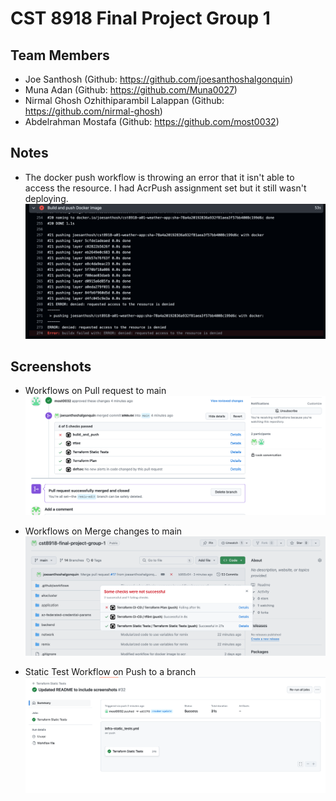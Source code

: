 # CST 8918 Final Project Group 1

## Team Members

- Joe Santhosh (Github: https://github.com/joesanthoshalgonquin)
- Muna Adan (Github: https://github.com/Muna0027)
- Nirmal Ghosh Ozhithiparambil Lalappan (Github: https://github.com/nirmal-ghosh)
- Abdelrahman Mostafa (Github: https://github.com/most0032)

## Notes

- The docker push workflow is throwing an error that it isn't able to access the resource. I had AcrPush assignment set but it still wasn't deploying.
  ![plot](./screenshots/access_denied.png)

## Screenshots

- Workflows on Pull request to main
  ![plot](./screenshots/workflow_on_pr_to_main.png)

- Workflows on Merge changes to main
  ![plot](./screenshots/workflow_after_merge.png)

- Static Test Workflow on Push to a branch
  ![plot](./screenshots/workflow_on_push_to_branch.png)
